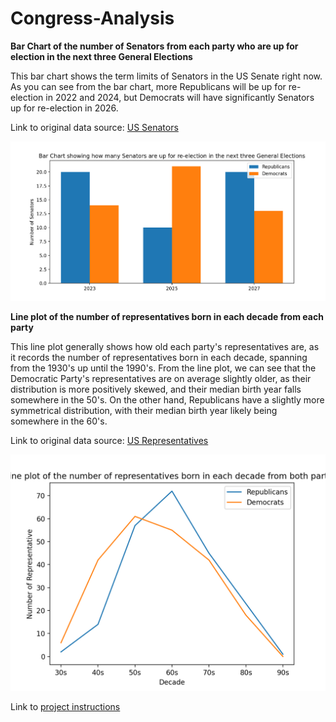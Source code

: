 # Congress-Analysis


**Bar Chart of the number of Senators from each party who are up for election in the next three General Elections**

This bar chart shows the term limits of Senators in the US Senate right now. As you can see from the bar chart, more Republicans will be up for re-election in 2022 and 2024, but Democrats will have significantly Senators up for re-election in 2026.&nbsp;

Link to original data source: [US Senators](https://www.govtrack.us/api/v2/role?current=true&role_type=senator)

![Graph of Senators](https://github.com/nikhilagarwal1111/Congress-Analysis/blob/main/Senators%20Graph.png)

**Line plot of the number of representatives born in each decade from each party**

This line plot generally shows how old each party's representatives are, as it records the number of representatives born in each decade, spanning from the 1930's up until the 1990's. From the line plot, we can see that the Democratic Party's representatives are on average slightly older, as their distribution is more positively skewed, and their median birth year falls somewhere in the 50's. On the other hand, Republicans have a slightly more symmetrical distribution, with their median birth year likely being somewhere in the 60's.

Link to original data source: [US Representatives](https://www.govtrack.us/api/v2/role?current=true&role_type=representative&limit=438)


![Graph of Representatives](https://github.com/nikhilagarwal1111/Congress-Analysis/blob/main/Representatives%20Graph.png)

Link to [project instructions](https://github.com/mikeizbicki/cmc-csci040/tree/2021fall/hw_02)


